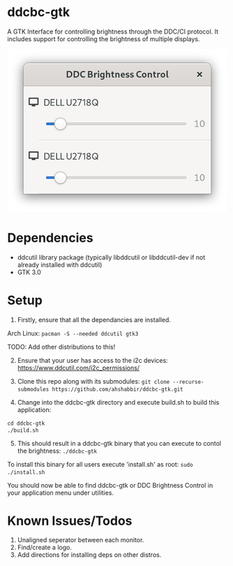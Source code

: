 # ddcbc-gtk
A GTK Interface for controlling brightness through the DDC/CI protocol. It includes support for controlling the brightness of multiple displays.

![ddcbc-gtk screenshot](https://raw.githubusercontent.com/ahshabbir/ddcbc-gtk/master/ddcbc-screenshot.png)

# Dependencies
- ddcutil library package (typically libddcutil or libddcutil-dev if not already installed with ddcutil)
- GTK 3.0

# Setup

1. Firstly, ensure that all the dependancies are installed.

Arch Linux:
`pacman -S --needed ddcutil gtk3`

TODO: Add other distributions to this!

2. Ensure that your user has access to the i2c devices:
https://www.ddcutil.com/i2c_permissions/

3. Clone this repo along with its submodules:
`git clone --recurse-submodules https://github.com/ahshabbir/ddcbc-gtk.git`

4. Change into the ddcbc-gtk directory and execute build.sh to build this application:
```
cd ddcbc-gtk
./build.sh
```

5. This should result in a ddcbc-gtk binary that you can execute to contol the brightness:
`./ddcbc-gtk`

To install this binary for all users execute 'install.sh' as root:
`sudo ./install.sh`

You should now be able to find ddcbc-gtk or DDC Brightness Control in your application menu under utilities.

# Known Issues/Todos

1. Unaligned seperator between each monitor.
2. Find/create a logo.
3. Add directions for installing deps on other distros.
